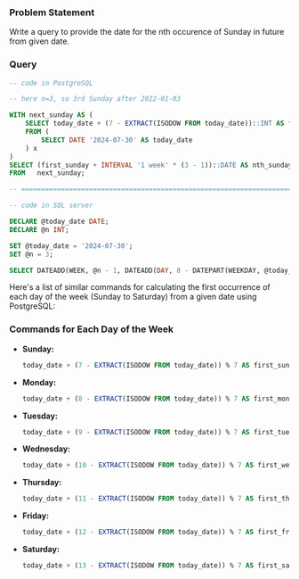 ### Problem Statement

Write a query to provide the date for the nth occurence of Sunday in future from given date.

### Query

```sql
-- code in PostgreSQL

-- here n=3, so 3rd Sunday after 2022-01-03

WITH next_sunday AS (
    SELECT today_date + (7 - EXTRACT(ISODOW FROM today_date))::INT AS first_sunday
    FROM (
        SELECT DATE '2024-07-30' AS today_date
    ) x
)
SELECT (first_sunday + INTERVAL '1 week' * (3 - 1))::DATE AS nth_sunday
FROM   next_sunday;

-- ====================================================================

-- code in SQL server

DECLARE @today_date DATE;
DECLARE @n INT;

SET @today_date = '2024-07-30';
SET @n = 3;                      

SELECT DATEADD(WEEK, @n - 1, DATEADD(DAY, 8 - DATEPART(WEEKDAY, @today_date), @today_date));
```

Here's a list of similar commands for calculating the first occurrence of each day of the week (Sunday to Saturday) from a given date using PostgreSQL:

### Commands for Each Day of the Week

- **Sunday:**
  ```sql
  today_date + (7 - EXTRACT(ISODOW FROM today_date)) % 7 AS first_sunday
  ```

- **Monday:**
  ```sql
  today_date + (8 - EXTRACT(ISODOW FROM today_date)) % 7 AS first_monday
  ```

- **Tuesday:**
  ```sql
  today_date + (9 - EXTRACT(ISODOW FROM today_date)) % 7 AS first_tuesday
  ```

- **Wednesday:**
  ```sql
  today_date + (10 - EXTRACT(ISODOW FROM today_date)) % 7 AS first_wednesday
  ```

- **Thursday:**
  ```sql
  today_date + (11 - EXTRACT(ISODOW FROM today_date)) % 7 AS first_thursday
  ```

- **Friday:**
  ```sql
  today_date + (12 - EXTRACT(ISODOW FROM today_date)) % 7 AS first_friday
  ```

- **Saturday:**
  ```sql
  today_date + (13 - EXTRACT(ISODOW FROM today_date)) % 7 AS first_saturday
  ```